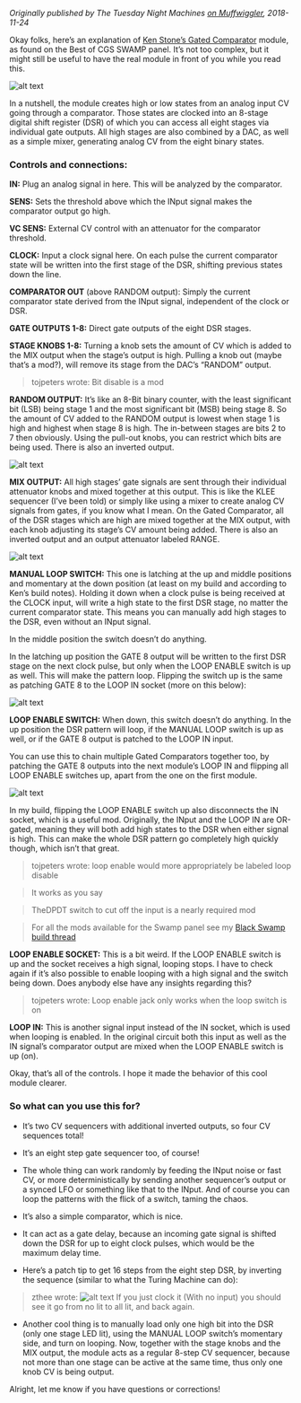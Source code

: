 _Originally published by The Tuesday Night Machines [on Muffwiggler](https://www.muffwiggler.com/forum/viewtopic.php?t=209972&highlight=), 2018-11-24_


Okay folks, here’s an explanation of [Ken Stone’s Gated Comparator](https://web.archive.org/web/20170817105215fw_/http://www.cgs.synth.net/modules/cgs13v2_gated_comparator.html) module, as found on the Best of CGS SWAMP panel. It’s not too complex, but it might still be useful to have the real module in front of you while you read this.

![alt text](https://raw.githubusercontent.com/TuesdayNightMachines/CGS-Serge-Modular-Synth/master/CGS%20Gated%20Comparator/images/CGS_Gated_Comparator_001.jpg "")


In a nutshell, the module creates high or low states from an analog input CV going through a comparator. Those states are clocked into an 8-stage digital shift register (DSR) of which you can access all eight stages via individual gate outputs. All high stages are also combined by a DAC, as well as a simple mixer, generating analog CV from the eight binary states.


### Controls and connections:
**IN:** Plug an analog signal in here. This will be analyzed by the comparator.

**SENS:** Sets the threshold above which the INput signal makes the comparator output go high.

**VC SENS:** External CV control with an attenuator for the comparator threshold.

**CLOCK:** Input a clock signal here. On each pulse the current comparator state will be written into the first stage of the DSR, shifting previous states down the line.

**COMPARATOR OUT** (above RANDOM output): Simply the current comparator state derived from the INput signal, independent of the clock or DSR.

**GATE OUTPUTS 1-8:** Direct gate outputs of the eight DSR stages.

**STAGE KNOBS 1-8:** Turning a knob sets the amount of CV which is added to the MIX output when the stage’s output is high. Pulling a knob out (maybe that’s a mod?), will remove its stage from the DAC’s “RANDOM” output.
> tojpeters wrote:
> Bit disable is a mod



**RANDOM OUTPUT:** It’s like an 8-Bit binary counter, with the least significant bit (LSB) being stage 1 and the most significant bit (MSB) being stage 8. So the amount of CV added to the RANDOM output is lowest when stage 1 is high and highest when stage 8 is high. The in-between stages are bits 2 to 7 then obviously. Using the pull-out knobs, you can restrict which bits are being used. There is also an inverted output.

![alt text](https://raw.githubusercontent.com/TuesdayNightMachines/CGS-Serge-Modular-Synth/master/CGS%20Gated%20Comparator/images/CGS_Gated_Comparator_002.jpg "")

**MIX OUTPUT:** All high stages’ gate signals are sent through their individual attenuator knobs and mixed together at this output. This is like the KLEE sequencer (I’ve been told) or simply like using a mixer to create analog CV signals from gates, if you know what I mean. On the Gated Comparator, all of the DSR stages which are high are mixed together at the MIX output, with each knob adjusting its stage’s CV amount being added. There is also an inverted output and an output attenuator labeled RANGE.

![alt text](https://raw.githubusercontent.com/TuesdayNightMachines/CGS-Serge-Modular-Synth/master/CGS%20Gated%20Comparator/images/CGS_Gated_Comparator_003.jpg "")

**MANUAL LOOP SWITCH:** This one is latching at the up and middle positions and momentary at the down position (at least on my build and according to Ken’s build notes). Holding it down when a clock pulse is being received at the CLOCK input, will write a high state to the first DSR stage, no matter the current comparator state. This means you can manually add high stages to the DSR, even without an INput signal.

In the middle position the switch doesn’t do anything.

In the latching up position the GATE 8 output will be written to the first DSR stage on the next clock pulse, but only when the LOOP ENABLE switch is up as well. This will make the pattern loop. Flipping the switch up is the same as patching GATE 8 to the LOOP IN socket (more on this below):

![alt text](https://raw.githubusercontent.com/TuesdayNightMachines/CGS-Serge-Modular-Synth/master/CGS%20Gated%20Comparator/images/CGS_Gated_Comparator_004.jpg "")

**LOOP ENABLE SWITCH:** When down, this switch doesn’t do anything. In the up position the DSR pattern will loop, if the MANUAL LOOP switch is up as well, or if the GATE 8 output is patched to the LOOP IN input.

You can use this to chain multiple Gated Comparators together too, by patching the GATE 8 outputs into the next module’s LOOP IN and flipping all LOOP ENABLE switches up, apart from the one on the first module.

![alt text](https://raw.githubusercontent.com/TuesdayNightMachines/CGS-Serge-Modular-Synth/master/CGS%20Gated%20Comparator/images/CGS_Gated_Comparator_005.jpg "")

In my build, flipping the LOOP ENABLE switch up also disconnects the IN socket, which is a useful mod. Originally, the INput and the LOOP IN are OR-gated, meaning they will both add high states to the DSR when either signal is high. This can make the whole DSR pattern go completely high quickly though, which isn’t that great.
>tojpeters wrote:
>loop enable would more appropriately be labeled loop disable

>It works as you say

>TheDPDT switch to cut off the input is a nearly required mod

>For all the mods available for the Swamp panel see my [Black Swamp build thread](https://www.muffwiggler.com/forum/viewtopic.php?t=147603&highlight=)


**LOOP ENABLE SOCKET:** This is a bit weird. If the LOOP ENABLE switch is up and the socket receives a high signal, looping stops. I have to check again if it’s also possible to enable looping with a high signal and the switch being down. Does anybody else have any insights regarding this?
>tojpeters wrote:
>Loop enable jack only works when the loop switch is on


**LOOP IN:** This is another signal input instead of the IN socket, which is used when looping is enabled. In the original circuit both this input as well as the IN signal’s comparator output are mixed when the LOOP ENABLE switch is up (on).


Okay, that’s all of the controls. I hope it made the behavior of this cool module clearer.

### So what can you use this for?

- It’s two CV sequencers with additional inverted outputs, so four CV sequences total!

- It’s an eight step gate sequencer too, of course!

- The whole thing can work randomly by feeding the INput noise or fast CV, or more deterministically by sending another sequencer’s output or a synced LFO or something like that to the INput. And of course you can loop the patterns with the flick of a switch, taming the chaos.

- It’s also a simple comparator, which is nice.

- It can act as a gate delay, because an incoming gate signal is shifted down the DSR for up to eight clock pulses, which would be the maximum delay time.

- Here’s a patch tip to get 16 steps from the eight step DSR, by inverting the sequence (similar to what the Turing Machine can do):
>zthee wrote:
> ![alt text](https://raw.githubusercontent.com/TuesdayNightMachines/CGS-Serge-Modular-Synth/master/CGS%20Gated%20Comparator/images/CGS_Gated_Comparator_006.jpg "")
>If you just clock it (With no input) you should see it go from no lit to all lit, and back again.


- Another cool thing is to manually load only one high bit into the DSR (only one stage LED lit), using the MANUAL LOOP switch’s momentary side, and turn on looping. Now, together with the stage knobs and the MIX output, the module acts as a regular 8-step CV sequencer, because not more than one stage can be active at the same time, thus only one knob CV is being output.

Alright, let me know if you have questions or corrections!
